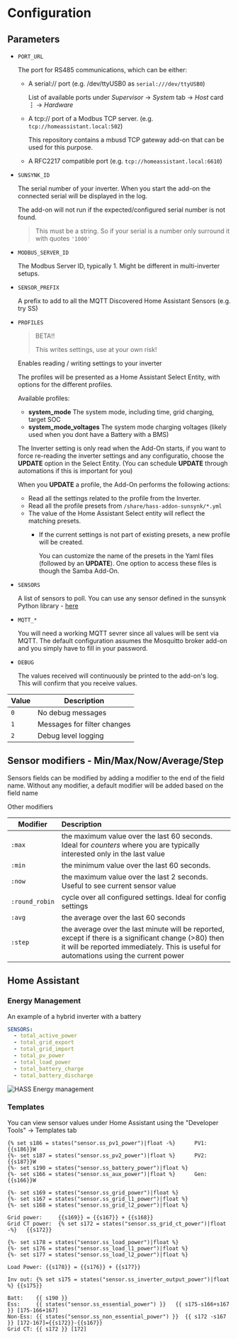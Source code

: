 # Configuration

## Parameters

- `PORT_URL`

  The port for RS485 communications, which can be either:

  - A serial:// port (e.g. /dev/ttyUSB0 as `serial:///dev/ttyUSB0`)

    List of available ports under _Supervisor_ -> _System_ tab -> _Host_ card **&vellip;** -> _Hardware_

  - A tcp:// port of a Modbus TCP server. (e.g. `tcp://homeassistant.local:502`)

    This repository contains a mbusd TCP gateway add-on that can be used for this purpose.

  - A RFC2217 compatible port (e.g. `tcp://homeassistant.local:6610`)

- `SUNSYNK_ID`

  The serial number of your inverter. When you start the add-on the connected serial will be displayed in the log.

  The add-on will not run if the expected/configured serial number is not found.

  > This must be a string. So if your serial is a number only surround it with quotes `'1000'`

- `MODBUS_SERVER_ID`

  The Modbus Server ID, typically 1. Might be different in multi-inverter setups.

- `SENSOR_PREFIX`

  A prefix to add to all the MQTT Discovered Home Assistant Sensors (e.g. try SS)

- `PROFILES`

  > BETA!!
  >
  > This writes settings, use at your own risk!

  Enables reading / writing settings to your inverter

  The profiles will be presented as a Home Assistant Select Entity, with options for the different profiles.

  Available profiles:

  - **system_mode** The system mode, including time, grid charging, target SOC
  - **system_mode_voltages** The system mode charging voltages (likely used when you dont have a Battery with a BMS)

  The Inverter setting is only read when the Add-On starts, if you want to force re-reading the inverter settings and any configuratio, choose the **UPDATE** option in the Select Entity. (You can schedule **UPDATE** through automations if this is important for you)

  When you **UPDATE** a profile, the Add-On performs the following actions:
  - Read all the settings related to the profile from the Inverter.
  - Read all the profile presets from `/share/hass-addon-sunsynk/*.yml`
  - The value of the Home Assistant Select entity will reflect the matching presets.
    - If the current settings is not part of existing presets, a new profile will be created.

      You can customize the name of the presets in the Yaml files (followed by an **UPDATE**).
      One option to access these files is though the Samba Add-On.

- `SENSORS`

  A list of sensors to poll. You can use any sensor defined in the sunsynk Python library - [here](https://github.com/kellerza/sunsynk/blob/main/sunsynk/definitions.py)

- `MQTT_*`

  You will need a working MQTT sevrer since all values will be sent via MQTT.
  The default configuration assumes the Mosquitto broker add-on and you simply have to
  fill in your password.

- `DEBUG`

  The values received will continuously be printed to the add-on's log. This will confirm
  that you receive values.

| Value | Description                 |
| ----- | --------------------------- |
| `0`   | No debug messages           |
| `1`   | Messages for filter changes |
| `2`   | Debug level logging         |

## Sensor modifiers - Min/Max/Now/Average/Step

Sensors fields can be modified by adding a modifier to the end of the field name.
Without any modifier, a default modifier will be added based on the field name

Other modifiers

| Modifier | Description                                                                                                                      |
| -------- | :------------------------------------------------------------------------------------------------------------------------------- |
| `:max`   | the maximum value over the last 60 seconds. Ideal for _counters_ where you are typically interested only in the last value |
| `:min`   | the minimum value over the last 60 seconds.                                                                                      |
| `:now`   | the maximum value over the last 2 seconds. Useful to see current sensor value                                                    |
| `:round_robin` | cycle over all configured settings. Ideal for config settings                                                    |
| `:avg`   | the average over the last 60 seconds                                                                                             |
| `:step`  | the average over the last minute will be reported, except if there is a significant change (>80) then it will be reported immediately. This is useful for automations using the current power |

## Home Assistant

### Energy Management

An example of a hybrid inverter with a battery

```yaml
SENSORS:
  - total_active_power
  - total_grid_export
  - total_grid_import
  - total_pv_power
  - total_load_power
  - total_battery_charge
  - total_battery_discharge
```

![HASS Energy management](energy.png)

### Templates

You can view sensor values under Home Assistant using the "Developer Tools" -> Templates tab

```jinja
{% set s186 = states("sensor.ss_pv1_power")|float -%}      PV1:{{s186}}W
{%- set s187 = states("sensor.ss_pv2_power")|float %}      PV2:{{s187}}W
{%- set s190 = states("sensor.ss_battery_power")|float %}
{%- set s166 = states("sensor.ss_aux_power")|float %}      Gen:{{s166}}W

{%- set s169 = states("sensor.ss_grid_power")|float %}
{%- set s167 = states("sensor.ss_grid_l1_power")|float %}
{%- set s168 = states("sensor.ss_grid_l2_power")|float %}

Grid power:     {{s169}} = {{s167}} + {{s168}}
Grid CT power:  {% set s172 = states("sensor.ss_grid_ct_power")|float -%}   {{s172}}

{%- set s178 = states("sensor.ss_load_power")|float %}
{%- set s176 = states("sensor.ss_load_l1_power")|float %}
{%- set s177 = states("sensor.ss_load_l2_power")|float %}

Load Power: {{s178}} = {{s176}} + {{s177}}

Inv out: {% set s175 = states("sensor.ss_inverter_output_power")|float %} {{s175}}

Batt:    {{ s190 }}
Ess:     {{ states("sensor.ss_essential_power") }}   {{ s175-s166+s167 }} [175-166+167]
Non-Ess: {{ states("sensor.ss_non_essential_power") }}  {{ s172 -s167 }} [172-167]={{s172}}-{{s167}}
Grid CT: {{ s172 }} [172]
```
